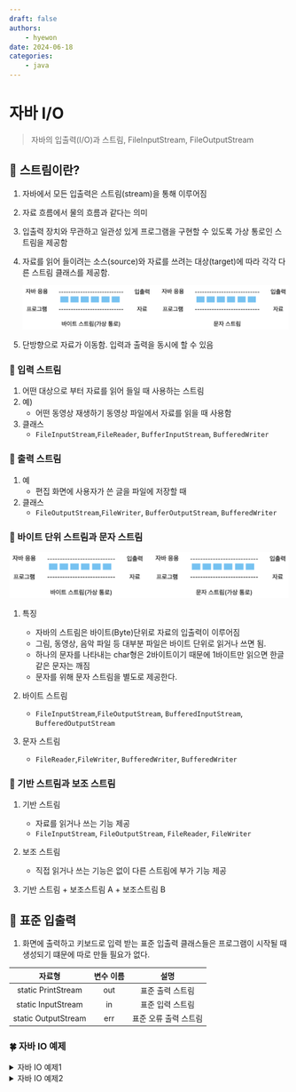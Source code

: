 ```yaml
---
draft: false
authors:
    - hyewon
date: 2024-06-18
categories:
    - java
---
```


# 자바 I/O

> 자바의 입출력(I/O)과 스트림, FileInputStream, FileOutputStream

<!-- more -->

## 🍎 스트림이란?

1. 자바에서 모든 입출력은 스트림(stream)을 통해 이루어짐
2. 자료 흐름에서 물의 흐름과 같다는 의미
3. 입출력 장치와 무관하고 일관성 있게 프로그램을 구현할 수 있도록 가상 통로인 스트림을 제공함
4. 자료를 읽어 들이려는 소스(source)와 자료를 쓰려는 대상(target)에 따라 각각 다른 스트림 클래스를 제공함.

    ![alt text](image-54.png)

5. 단방향으로 자료가 이동함. 입력과 출력을 동시에 할 수 있음

### 🍏 입력 스트림

1. 어떤 대상으로 부터 자료를 읽어 들일 때 사용하는 스트림
2. 예)
    - 어떤 동영상 재생하기 동영상 파일에서 자료를 읽을 때 사용함
3. 클래스
    - `FileInputStream`,`FileReader`, `BufferInputStream`, `BufferedWriter`

### 🍏 출력 스트림

1. 예
    - 편집 화면에 사용자가 쓴 글을 파일에 저장할 때
2. 클래스
    - `FileOutputStream`,`FileWriter`, `BufferOutputStream`, `BufferedWriter`

### 🍏 바이트 단위 스트림과 문자 스트림

![alt text](image-53.png)

1. 특징
    - 자바의 스트림은 바이트(Byte)단위로 자료의 입출력이 이루어짐
    - 그림, 동영상, 음악 파일 등 대부분 파일은 바이트 단위로 읽거나 쓰면 됨.
    - 하나의 문자를 나타내는 char형은 2바이트이기 때문에 1바이트만 읽으면 한글 같은 문자는 깨짐
    - 문자를 위해 문자 스트림을 별도로 제공한다.
2. 바이트 스트림

    - `FileInputStream`,`FileOutputStream`, `BufferedInputStream`, `BufferedOutputStream`

3. 문자 스트림
    - `FileReader`,`FileWriter`, `BufferedWriter`, `BufferedWriter`

### 🍏 기반 스트림과 보조 스트림

1. 기반 스트림

    - 자료를 읽거나 쓰는 기능 제공
    - `FileInputStream`, `FileOutputStream`, `FileReader`, `FileWriter`

2. 보조 스트림

    - 직접 읽거나 쓰는 기능은 없이 다른 스트림에 부가 기능 제공

3. 기반 스트림 + 보조스트림 A + 보조스트림 B

## 🍎 표준 입출력

1. 화면에 출력하고 키보드로 입력 받는 표준 입출력 클래스들은 프로그램이 시작될 때 생성되기 떄문에 따로 만들 필요가 없다.

|       자료형        | 변수 이름 |         설명          |
| :-----------------: | :-------: | :-------------------: |
| static PrintStream  |    out    |   표준 출력 스트림    |
| static InputStream  |    in     |   표준 입력 스트림    |
| static OutputStream |    err    | 표준 오류 출력 스트림 |

### 🍀 자바 IO 예제

<details>
<summary>  자바 IO 예제1 </summary>

```java
package kr.co.kosta;

import java.io.IOException;

public class SystemInTest {

	public static void main(String[] args) {
		System.out.println("알파벳을 하나를 쓰고, [enter]을 누르세요");

		int i;
		try {
			i = System.in.read();
			System.out.println(i);
			System.out.println((char)i);
		} catch (IOException e) {

			e.printStackTrace();
		}

	}

}
```

```bash
알파벳을 하나를 쓰고, [enter]을 누르세요
a
97
a

```

</details>

<details>
<summary>  자바 IO 예제2 </summary>

```java
package kr.co.kosta;

import java.io.IOException;

public class SystemInTest2 {

	public static void main(String[] args) {
		System.out.println("알파벳을 하나를 쓰고, [enter]을 누르세요");

		int i;

		try { // while문 에서 read() 메서드로 한 바이트를 반복해 보세요
			while((i = System.in.read()) != -1) {
				System.out.print((char)i);
			}
		} catch (IOException e) {

			e.printStackTrace();
		}

	}

}

```

```bash
알파벳을 하나를 쓰고, [enter]을 누르세요
hello world
hello world

```

</details>

